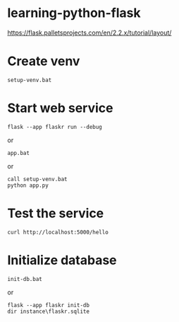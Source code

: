 # learning-python-flask

https://flask.palletsprojects.com/en/2.2.x/tutorial/layout/

  # Create venv
    setup-venv.bat
# Start web service
    flask --app flaskr run --debug
or

    app.bat
or

    call setup-venv.bat
    python app.py
# Test the service
    curl http://localhost:5000/hello
# Initialize database
    init-db.bat
or

    flask --app flaskr init-db
    dir instance\flaskr.sqlite
 
